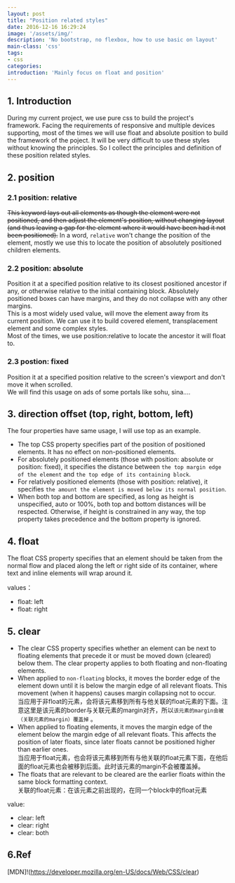 ```yaml
---
layout: post
title: "Position related styles"
date: 2016-12-16 16:29:24
image: '/assets/img/'
description: 'No bootstrap, no flexbox, how to use basic on layout'
main-class: 'css'
tags:
- css
categories:
introduction: 'Mainly focus on float and position'
---
```


## 1. Introduction

During my current project, we use pure css to build the project's framework. Facing the requirements of responsive and multiple devices supporting, most of the times we will use float and absolute position to build the framework of the poject. It will be very difficult to use these styles without knowing the principles. So I collect the principles and definition of these position related styles.

## 2. position

### 2.1 position: relative <br>
  <s>This keyword lays out all elements as though the element were not positioned, and then adjust the element's position, without changing layout (and thus leaving a gap for the element where it would have been had it not been positioned).</s>
  In a word, `relative` won't change the position of the element, mostly we use this to locate the position of absolutely positioned children elements.<br>

### 2.2 position: absolute <br>
  Position it at a specified position relative to its closest positioned ancestor if any, or otherwise relative to the initial containing block. Absolutely positioned boxes can have margins, and they do not collapse with any other margins.<br>
  This is a most widely used value, will move the element away from its current position. We can use it to build covered element, transplacement element and some complex styles. <br>
  Most of the times, we use position:relative to locate the ancestor it will float to.

### 2.3 postion: fixed <br>
  Position it at a specified position relative to the screen's viewport and don't move it when scrolled. <br>
  We will find this usage on ads of some portals like sohu, sina....

## 3. direction offset (top, right, bottom, left)
The four properties have same usage, I will use top as an example.

  - The top CSS property specifies part of the position of positioned elements. It has no effect on non-positioned elements.
  - For absolutely positioned elements (those with position: absolute or position: fixed), it specifies the distance between `the top margin edge of the element` and `the top edge of its containing block`.
  - For relatively positioned elements (those with position: relative), it specifies `the amount the element is moved below its normal position`.
  - When both top and bottom are specified, as long as height is unspecified, auto or 100%, both top and bottom distances will be respected. Otherwise, if height is constrained in any way, the top property takes precedence and the bottom property is ignored.

## 4. float
The float CSS property specifies that an element should be taken from the normal flow and placed along the left or right side of its container, where text and inline elements will wrap around it.

values：<br>
  - float: left<br>
  - float: right

## 5. clear
 - The clear CSS property specifies whether an element can be next to floating elements that precede it or must be moved down (cleared) below them. The clear property applies to both floating and non-floating elements.
 - When applied to `non-floating` blocks, it moves the border edge of the element down until it is below the margin edge of all relevant floats. This movement (when it happens) causes margin collapsing not to occur.<br>
  当应用于非float的元素，会将该元素移到所有与他关联的float元素的下面。注意这里是该元素的border与关联元素的margin对齐，所以`该元素的margin会被（关联元素的margin）覆盖掉` 。
 - When applied to floating elements, it moves the margin edge of the element below the margin edge of all relevant floats. This affects the position of later floats, since later floats cannot be positioned higher than earlier ones.<br>
 当应用于float元素，也会将该元素移到所有与他关联的float元素下面，在他后面的float元素也会被移到后面。此时该元素的margin不会被覆盖掉。
 - The floats that are relevant to be cleared are the earlier floats within the same block formatting context.<br>
 关联的float元素：在该元素之前出现的，在同一个block中的float元素

value:<br>
  - clear: left<br>
  - clear: right<br>
  - clear: both

## 6.Ref
[MDN]!(https://developer.mozilla.org/en-US/docs/Web/CSS/clear)
